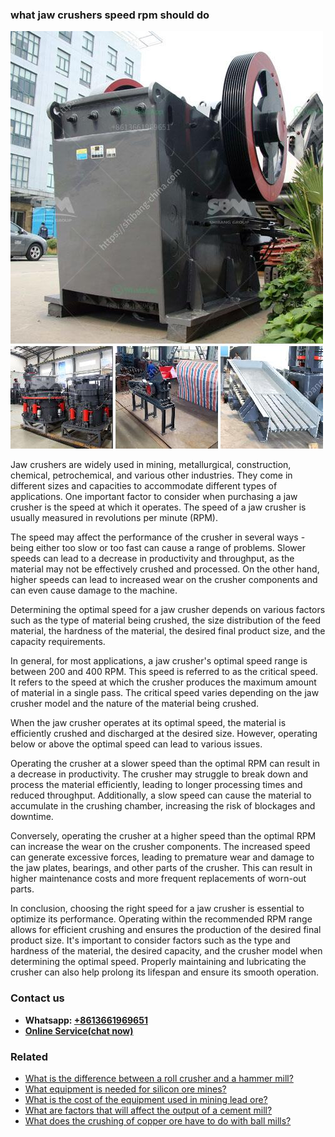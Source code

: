 <h3>what jaw crushers speed rpm should do</h3><img src='1701743026.jpg' alt=''><p>Jaw crushers are widely used in mining, metallurgical, construction, chemical, petrochemical, and various other industries. They come in different sizes and capacities to accommodate different types of applications. One important factor to consider when purchasing a jaw crusher is the speed at which it operates. The speed of a jaw crusher is usually measured in revolutions per minute (RPM).</p><p>The speed may affect the performance of the crusher in several ways - being either too slow or too fast can cause a range of problems. Slower speeds can lead to a decrease in productivity and throughput, as the material may not be effectively crushed and processed. On the other hand, higher speeds can lead to increased wear on the crusher components and can even cause damage to the machine.</p><p>Determining the optimal speed for a jaw crusher depends on various factors such as the type of material being crushed, the size distribution of the feed material, the hardness of the material, the desired final product size, and the capacity requirements.</p><p>In general, for most applications, a jaw crusher's optimal speed range is between 200 and 400 RPM. This speed is referred to as the critical speed. It refers to the speed at which the crusher produces the maximum amount of material in a single pass. The critical speed varies depending on the jaw crusher model and the nature of the material being crushed.</p><p>When the jaw crusher operates at its optimal speed, the material is efficiently crushed and discharged at the desired size. However, operating below or above the optimal speed can lead to various issues.</p><p>Operating the crusher at a slower speed than the optimal RPM can result in a decrease in productivity. The crusher may struggle to break down and process the material efficiently, leading to longer processing times and reduced throughput. Additionally, a slow speed can cause the material to accumulate in the crushing chamber, increasing the risk of blockages and downtime.</p><p>Conversely, operating the crusher at a higher speed than the optimal RPM can increase the wear on the crusher components. The increased speed can generate excessive forces, leading to premature wear and damage to the jaw plates, bearings, and other parts of the crusher. This can result in higher maintenance costs and more frequent replacements of worn-out parts.</p><p>In conclusion, choosing the right speed for a jaw crusher is essential to optimize its performance. Operating within the recommended RPM range allows for efficient crushing and ensures the production of the desired final product size. It's important to consider factors such as the type and hardness of the material, the desired capacity, and the crusher model when determining the optimal speed. Properly maintaining and lubricating the crusher can also help prolong its lifespan and ensure its smooth operation.</p><h3>Contact us</h3><ul><li><strong>Whatsapp:&nbsp;<a href="https://wa.me/8613661969651">+8613661969651</a></strong></li><li><a href="https://swt.shibang-china.com/?git&amp;zhl&amp;what jaw crushers speed rpm should do"><strong>Online Service(chat now)</strong></a></li></ul><h3>Related</h3><ul><li><a href='What is the difference between a roll crusher and a hammer mill.md'>What is the difference between a roll crusher and a hammer mill?</a></li><li><a href='What equipment is needed for silicon ore mines.md'>What equipment is needed for silicon ore mines?</a></li><li><a href='What is the cost of the equipment used in mining lead ore.md'>What is the cost of the equipment used in mining lead ore?</a></li><li><a href='What are factors that will affect the output of a cement mill.md'>What are factors that will affect the output of a cement mill?</a></li><li><a href='What does the crushing of copper ore have to do with ball mills.md'>What does the crushing of copper ore have to do with ball mills?</a></li></ul>